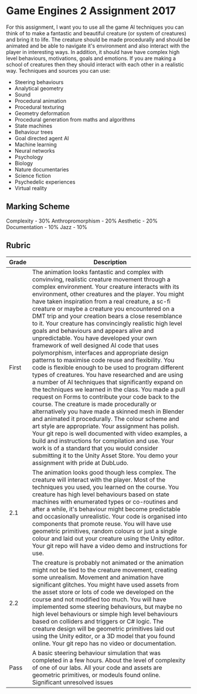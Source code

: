 # Game Engines 2 Assignment 2017

For this assignment, I want you to use all the game AI techniques you can think of to make a fantastic and beautiful creature (or system of creatures) and bring it to life. The creature should be made procedurally and should be animated and be able to navigate it's environment and also interact with the player in interesting ways. In addition, it should have have complex high level behaviours, motivations, goals and emotions. If you are making a school of creatures then they should interact with each other in a realistic way. Techniques and sources you can use:

- Steering behaviours
- Analytical geometry
- Sound
- Procedural animation
- Procedural texturing
- Geometry deformation
- Procedural generation from maths and algorithms
- State machines
- Behaviour trees
- Goal directed agent AI
- Machine learning
- Neural networks
- Psychology
- Biology
- Nature documentaries
- Science fiction
- Psychedelic experiences
- Virtual reality

## Marking Scheme

Complexity - 30%
Anthropromorphism - 20%
Aesthetic - 20%
Documentation - 10%
Jazz - 10%

## Rubric

| Grade | Description |
| ------|-------------|
| First | The animation looks fantastic and complex with convinving, realistic creature movement through a complex environment. Your creature interacts with its environment, other creatures and the player. You might have taken inspiration from a real creature, a sc-fi creature or maybe a creature you encountered on a DMT trip and your creation bears a close resemblance to it. Your creature has convincingly realistic high level goals and behaviours and appears alive and unpredictable. You have developed your own framework of well designed AI code that uses polymorphism, interfaces and appropriate design patterns to maximise code reuse and flexibility. You code is flexible enough to be used to program different types of creatures. You have researched and are using a number of AI techniques that significantly expand on the techniques we learned in the class.  You made a pull request on Forms to contribute your code back to the course. The creature is made procedurally or alternatively you have made a skinned mesh in Blender and animated it procedurally. The colour scheme and art style are appropriate. Your assignment has polish. Your git repo is well documented with video examples, a build and instructions for compilation and use. Your work is of a standard that you would consider submitting it to the Unity Asset Store. You demo your assignment with pride at DubLudo. |
| 2.1 | The animation looks good though less complex. The creature will interact with the player. Most of the techniques you used, you learned on the course. You creature has high level behaviours based on state machines with enumerated types or co-routines and after a while, it's behaviour might become predictable and occasionally unrealistic. Your code is organised into components that promote reuse. You will have use geometric primitives, random colours or just a single colour and laid out your creature using the Unity editor. Your git repo will have a video demo and instructions for use. |
| 2.2 | The creature is probably not animated or the animation might not be tied to the creature movement, creating some unrealism. Movement and animation have significant glitches. You might have used assets from the asset store or lots of code we developed on the course and not modified too much. You will have implemented some steering behaviours, but maybe no high level behaviours or simple high level behaviours based on colliders and triggers or C# logic.  The creature design will be geometric primitives laid out using the Unity editor, or a 3D model that you found online. Your git repo has no video or documentation. |
| Pass | A basic steering behaviour simulation that was completed in a few hours. About the level of complexity of one of our labs. All your code and assets are geometric primitives, or modeuls found online. Significant unresolved issues |
